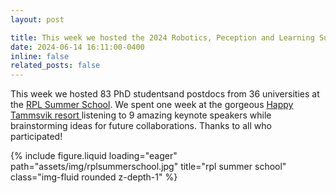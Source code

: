 ```yaml
---
layout: post

title: This week we hosted the 2024 Robotics, Peception and Learning Summer School. It was such a joy to be on the organising committee. Thanks to everyone who participated!
date: 2024-06-14 16:11:00-0400
inline: false
related_posts: false
---
```


This week we hosted 83 PhD studentsand postdocs from 36 universities at the  <a href="https://summer-school.rpl.eecs.kth.se/"> RPL Summer School</a>. We spent one week at the gorgeous <a href = "https://www.happytammsvik.se/"> Happy Tammsvik resort </a> listening to 9 amazing keynote speakers while brainstorming ideas for future collaborations. Thanks to all who participated! 


<div class="row">
    <div class="col-sm mt-3 mt-md-0">
        {% include figure.liquid loading="eager" path="assets/img/rplsummerschool.jpg" title="rpl summer school" class="img-fluid rounded z-depth-1" %}
    </div>
